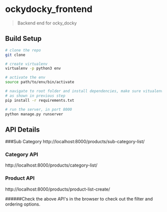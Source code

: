 # ockydocky_frontend

> Backend end for ocky_docky

## Build Setup

``` bash
# clone the repo
git clone

# create virtualenv
virtualenv -p python3 env

# activate the env
source path/to/env/bin/activate

# navigate to root folder and install dependencies, make sure vitualenv is activated 
# as shown in previous step
pip install -r requirements.txt

# run the server, in port 8000
python manage.py runserver 
```

## API Details
###Sub Category
 http://localhost:8000/products/sub-category-list/
 
### Category API
http://localhost:8000/products/category-list/

### Product API
http://localhost:8000/products/product-list-create/

######Check the above API's in the browser to check out the filter and ordering options.  

